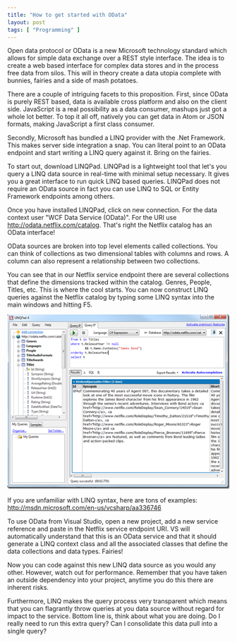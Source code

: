 ```yaml
---
title: "How to get started with OData"
layout: post
tags: [ "Programming" ]
---
```


Open data protocol or OData is a new Microsoft technology standard which allows for simple data exchange over a REST style interface. The idea is to create a web based interface for complex data stores and in the process free data from silos. This will in theory create a data utopia complete with bunnies, fairies and a side of mash potatoes.

There are a couple of intriguing facets to this proposition. First, since OData is purely REST based, data is available cross platform and also on the client side. JavaScript is a real possibility as a data consumer, mashups just got a whole lot better. To top it all off, natively you can get data in Atom or JSON formats, making JavaScript a first class consumer.

Secondly, Microsoft has bundled a LINQ provider with the .Net Framework. This makes server side integration a snap. You can literal point to an OData endpoint and start writing a LINQ query against it. Bring on the fairies.

To start out, download LINQPad. LINQPad is a lightweight tool that let's you query a LINQ data source in real-time with minimal setup necessary. It gives you a great interface to run quick LINQ based queries. LINQPad does not require an OData source in fact you can use LINQ to SQL or Entity Framework endpoints among others.

Once you have installed LINQPad, click on new connection. For the data context user "WCF Data Service (OData)". For the URI use http://odata.netflix.com/catalog. That's right the Netflix catalog has an OData interface!

OData sources are broken into top level elements called collections. You can think of collections as two dimensional tables with columns and rows. A column can also represent a relationship between two collections.

You can see that in our Netflix service endpoint there are several collections that define the dimensions tracked within the catalog. Genres, People, Titles, etc. This is where the cool starts. You can now construct LINQ queries against the Netflix catalog by typing some LINQ syntax into the main windows and hitting F5.

![](/images/image_thumb5.png)

If you are unfamiliar with LINQ syntax, here are tons of examples: 
http://msdn.microsoft.com/en-us/vcsharp/aa336746

To use OData from Visual Studio, open a new project, add a new service reference and paste in the Netflix service endpoint URI. VS will automatically understand that this is an OData service and that it should generate a LINQ context class and all the associated classes that define the data collections and data types. Fairies!

Now you can code against this new LINQ data source as you would any other. However, watch out for performance. Remember that you have taken an outside dependency into your project, anytime you do this there are inherent risks.

Furthermore, LINQ makes the query process very transparent which means that you can flagrantly throw queries at you data source without regard for impact to the service. Bottom line is, think about what you are doing.  Do I really need to run this extra query? Can I consolidate this data pull into a single query?
